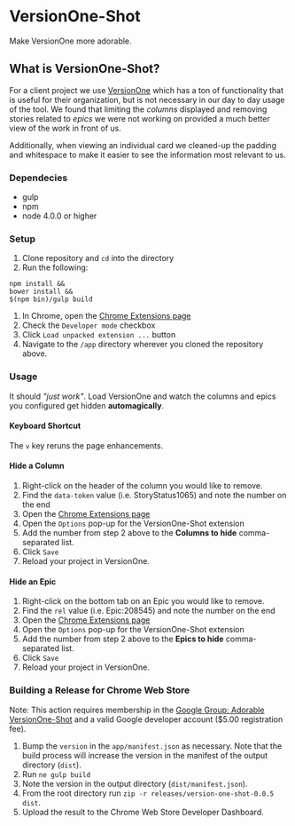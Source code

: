 # VersionOne-Shot

Make VersionOne more adorable.

## What is VersionOne-Shot?

For a client project we use [VersionOne](http://www.versionone.com) which has a ton of functionality that is useful for their organization, but is not necessary in our day to day usage of the tool. We found that limiting the *columns* displayed and removing stories related to *epics* we were not working on provided a much better view of the work in front of us.

Additionally, when viewing an individual card we cleaned-up the padding and whitespace to make it easier to see the information most relevant to us.

### Dependecies

* gulp
* npm
* node 4.0.0 or higher

### Setup
1. Clone repository and `cd` into the directory
1. Run the following:
  ```
  npm install &&
  bower install &&
  $(npm bin)/gulp build
  ```
1. In Chrome, open the [Chrome Extensions page](chrome://extensions/)
1. Check the `Developer mode` checkbox
1. Click `Load unpacked extension ...` button
1. Navigate to the `/app` directory wherever you cloned the repository above.

### Usage
It should *"just work"*. Load VersionOne and watch the columns and epics you configured get hidden **automagically**.

#### Keyboard Shortcut
The `v` key reruns the page enhancements.

#### Hide a Column
1. Right-click on the header of the column you would like to remove.
2. Find the `data-token` value (i.e. StoryStatus1065) and note the number on the end
3. Open the [Chrome Extensions page](chrome://extensions/)
4. Open the `Options` pop-up for the VersionOne-Shot extension
5. Add the number from step 2 above to the **Columns to hide** comma-separated list.
6. Click `Save`
7. Reload your project in VersionOne.

#### Hide an Epic
1. Right-click on the bottom tab on an Epic you would like to remove.
2. Find the `rel` value (i.e. Epic:208545) and note the number on the end
3. Open the [Chrome Extensions page](chrome://extensions/)
4. Open the `Options` pop-up for the VersionOne-Shot extension
5. Add the number from step 2 above to the **Epics to hide** comma-separated list.
6. Click `Save`
7. Reload your project in VersionOne.

### Building a Release for Chrome Web Store

Note: This action requires membership in the [Google Group: Adorable VersionOne-Shot](https://groups.google.com/forum/#!members/adorable-versionone-shot) and a valid Google developer account ($5.00 registration fee).

1. Bump the `version` in the `app/manifest.json` as necessary. Note that the build process will increase the version in the manifest of the output directory (`dist`).
2. Run `ne gulp build`
3. Note the version in the output directory (`dist/manifest.json`).
4. From the root directory run `zip -r releases/version-one-shot-0.0.5 dist`.
5. Upload the result to the Chrome Web Store Developer Dashboard.
